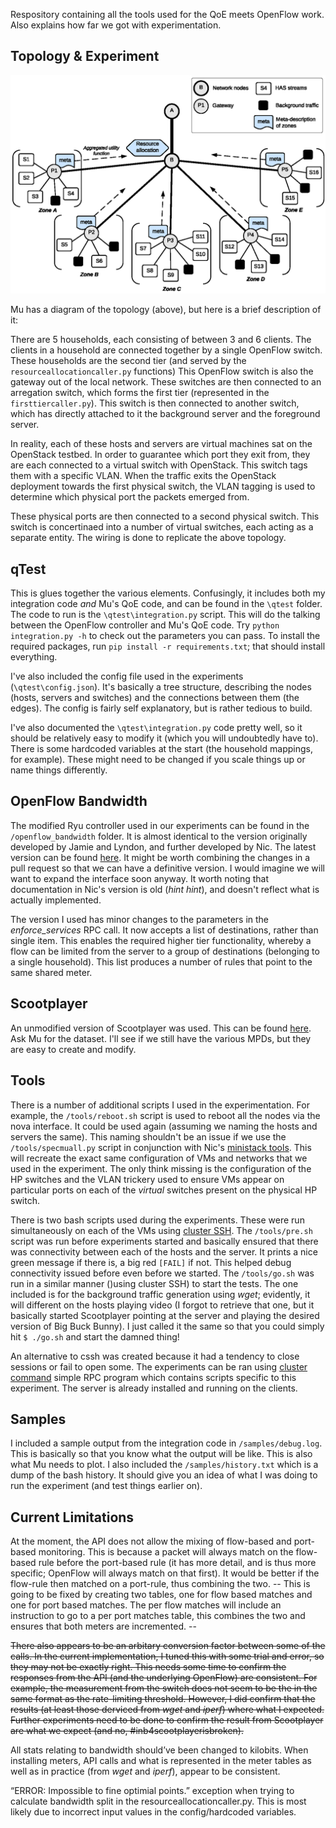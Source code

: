 Respository containing all the tools used for the QoE meets OpenFlow work. Also explains how far we got with experimentation.

Topology & Experiment
--------

<img src=qtest/2tierdigram.png width=600  />

Mu has a diagram of the topology (above), but here is a brief description of it:

There are 5 households, each consisting of between 3 and 6 clients. The clients in a household are connected together by a single OpenFlow switch. These households are the second tier (and served by the ```resourceallocationcaller.py``` functions) This OpenFlow switch is also the gateway out of the local network. These switches are then connected to an arregation switch, which forms the first tier (represented in the ```firsttiercaller.py```). This switch is then connected to another switch, which has directly attached to it the background server and the foreground server.

In reality, each of these hosts and servers are virtual machines sat on the OpenStack testbed. In order to guarantee which port they exit from, they are each connected to a virtual switch with OpenStack. This switch tags them with a specific VLAN. When the traffic exits the OpenStack deployment towards the first physical switch, the VLAN tagging is used to determine which physical port the packets emerged from. 

These physical ports are then connected to a second physical switch. This switch is concertinaed into a number of virtual switches, each acting as a separate entity. The wiring is done to replicate the above topology.

qTest
-----
This is glues together the various elements. Confusingly, it includes both my integration code *and* Mu's QoE code, and can be found in the ```\qtest``` folder. The code to run is the ```\qtest\integration.py``` script. This will do the talking between the OpenFlow controller and Mu's QoE code. Try ```python integration.py -h``` to check out the parameters you can pass. To install the required packages, run ```pip install -r requirements.txt```; that should install everything. 

I've also included the config file used in the experiments (```\qtest\config.json```). It's basically a tree structure, describing the nodes (hosts, servers and switches) and the connections between them (the edges). The config is fairly self explanatory, but is rather tedious to build. 

I've also documented the ```\qtest\integration.py``` code pretty well, so it should be relatively easy to modify it (which you will undoubtedly have to). There is some hardcoded variables at the start (the household mappings, for example). These might need to be changed if you scale things up or name things differently.

OpenFlow Bandwidth
------------------

The modified Ryu controller used in our experiments can be found in the ```/openflow_bandwidth``` folder. It is almost identical to the version originally developed by Jamie and Lyndon, and further developed by Nic. The latest version can be found [here](https://github.com/hdb3/openflow_bandwidth). It might be worth combining the changes in a pull request so that we can have a definitive version. I would imagine we will want to expand the interface soon anyway. It worth noting that documentation in Nic's version is old (*hint hint*), and doesn't reflect what is actually implemented.

The version I used has minor changes to the parameters in the *enforce_services* RPC call. It now accepts a list of destinations, rather than single item. This enables the required higher tier functionality, whereby a flow can be limited from the server to a group of destinations (belonging to a single household). This list produces a number of rules that point to the same shared meter.

Scootplayer
-----------
An unmodified version of Scootplayer was used. This can be found [here](https://github.com/broadbent/scootplayer). Ask Mu for the dataset. I'll see if we still have the various MPDs, but they are easy to create and modify.

Tools
-----

There is a number of additional scripts I used in the experimentation. For example, the ```/tools/reboot.sh``` script is used to reboot all the nodes via the nova interface. It could be used again (assuming we naming the hosts and servers the same). This naming shouldn't be an issue if we use the ```/tools/specmuall.py``` script in conjunction with Nic's [ministack tools](https://github.com/hdb3/ministack). This will recreate the exact same configuration of VMs and networks that we used in the experiment. The only think missing is the configuration of the HP switches and the VLAN trickery used to ensure VMs appear on particular ports on each of the *virtual* switches present on the physical HP switch.

There is two bash scripts used during the experiments. These were run simultaneously on each of the VMs using [cluster SSH](http://bit.ly/1dKcMNz). The ```/tools/pre.sh``` script was run before experiments started and basically ensured that there was connectivity between each of the hosts and the server. It prints a nice green message if there is, a big red ```[FAIL]``` if not. This helped debug connectivity issued before even before we started. The ```/tools/go.sh``` was run in a similar manner ()using cluster SSH) to start the tests. The one included is for the background traffic generation using *wget*; evidently, it will different on the hosts playing video (I forgot to retrieve that one, but it basically started Scootplayer pointing at the server and playing the desired version of Big Buck Bunny). I just called it the same so that you could simply hit ```$ ./go.sh``` and start the damned thing!

An alternative to cssh was created because it had a tendency to close sessions or fail to open some. The experiments can be ran using [cluster command](https://github.com/lyndon160/cluster_command) simple RPC program which contains scripts specific to this experiment. The server is already installed and running on the clients.


Samples
-------

I included  a sample output from the integration code in ```/samples/debug.log```. This is basically so that you know what the output will be like. This is also what Mu needs to plot. I also included the ```/samples/history.txt``` which is a dump of the bash history. It should give you an idea of what I was doing to run the experiment (and test things earlier on).

Current Limitations
-------------------
At the moment, the API does not allow the mixing of flow-based and port-based monitoring. This is because a packet will always match on the flow-based rule before the port-based rule (it has more detail, and is thus more specific; OpenFlow will always match on that first). It would be better if the flow-rule then matched on a port-rule, thus combining the two. -- This is going to be fixed by creating two tables, one for flow based matches and one for port based matches. The per flow matches will include an instruction to go to a per port matches table, this combines the two and ensures that both meters are incremented. --

~~There also appears to be an arbitary conversion factor between some of the calls. In the current implementation, I tuned this with some trial and error, so they may not be exactly right. This needs some time to confirm the responses from the API (and the underlying OpenFlow) are consistent. For example, the measurement from the switch does not seem to be the in the same format as the rate-limiting threshold. However, I did confirm that the results (at least those derviced from *wget* and *iperf*) where what I expected. Further experiments need to be done to confirm the result from Scootplayer are what we expect (and no, #inb4scootplayerisbroken).~~

All stats relating to bandwidth should’ve been changed to kilobits. When installing meters, API calls and what is represented in the meter tables as well as in practice (from *wget* and *iperf*), appear to be consistent.

“ERROR: Impossible to fine optimial points.” exception when trying to calculate bandwidth split in the resourceallocationcaller.py. This is most likely due to incorrect input values in the config/hardcoded variables. 




